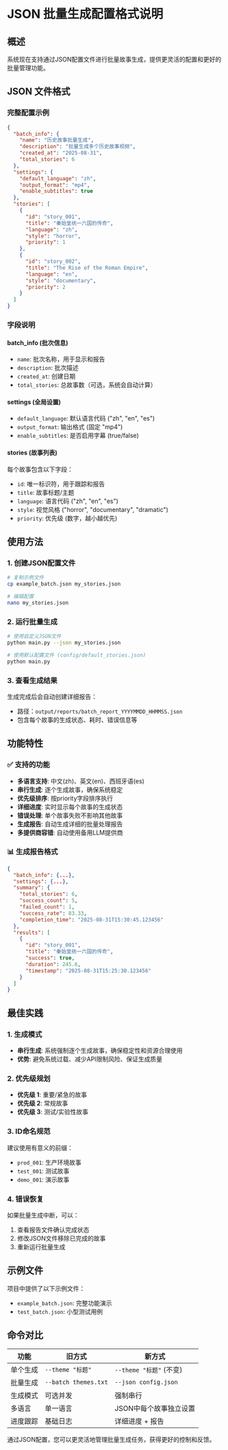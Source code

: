 # JSON 批量生成配置格式说明

## 概述

系统现在支持通过JSON配置文件进行批量故事生成，提供更灵活的配置和更好的批量管理功能。

## JSON 文件格式

### 完整配置示例

```json
{
  "batch_info": {
    "name": "历史故事批量生成",
    "description": "批量生成多个历史故事视频", 
    "created_at": "2025-08-31",
    "total_stories": 6
  },
  "settings": {
    "default_language": "zh",
    "output_format": "mp4",
    "enable_subtitles": true
  },
  "stories": [
    {
      "id": "story_001",
      "title": "秦始皇统一六国的传奇",
      "language": "zh",
      "style": "horror",
      "priority": 1
    },
    {
      "id": "story_002", 
      "title": "The Rise of the Roman Empire",
      "language": "en",
      "style": "documentary",
      "priority": 2
    }
  ]
}
```

### 字段说明

#### batch_info (批次信息)
- `name`: 批次名称，用于显示和报告
- `description`: 批次描述
- `created_at`: 创建日期
- `total_stories`: 总故事数（可选，系统会自动计算）

#### settings (全局设置)  
- `default_language`: 默认语言代码 ("zh", "en", "es")
- `output_format`: 输出格式 (固定 "mp4")
- `enable_subtitles`: 是否启用字幕 (true/false)

#### stories (故事列表)
每个故事包含以下字段：
- `id`: 唯一标识符，用于跟踪和报告
- `title`: 故事标题/主题
- `language`: 语言代码 ("zh", "en", "es")
- `style`: 视觉风格 ("horror", "documentary", "dramatic")
- `priority`: 优先级 (数字，越小越优先)

## 使用方法

### 1. 创建JSON配置文件
```bash
# 复制示例文件
cp example_batch.json my_stories.json

# 编辑配置
nano my_stories.json
```

### 2. 运行批量生成
```bash
# 使用自定义JSON文件
python main.py --json my_stories.json

# 使用默认配置文件 (config/default_stories.json)
python main.py
```

### 3. 查看生成结果
生成完成后会自动创建详细报告：
- 路径：`output/reports/batch_report_YYYYMMDD_HHMMSS.json`
- 包含每个故事的生成状态、耗时、错误信息等

## 功能特性

### ✅ 支持的功能
- **多语言支持**: 中文(zh)、英文(en)、西班牙语(es)
- **串行生成**: 逐个生成故事，确保系统稳定
- **优先级排序**: 按priority字段排序执行
- **详细进度**: 实时显示每个故事的生成状态  
- **错误处理**: 单个故事失败不影响其他故事
- **生成报告**: 自动生成详细的批量处理报告
- **多提供商容错**: 自动使用备用LLM提供商

### 📊 生成报告格式
```json
{
  "batch_info": {...},
  "settings": {...},
  "summary": {
    "total_stories": 6,
    "success_count": 5,
    "failed_count": 1,
    "success_rate": 83.33,
    "completion_time": "2025-08-31T15:30:45.123456"
  },
  "results": [
    {
      "id": "story_001",
      "title": "秦始皇统一六国的传奇",
      "success": true,
      "duration": 245.6,
      "timestamp": "2025-08-31T15:25:30.123456"
    }
  ]
}
```

## 最佳实践

### 1. 生成模式
- **串行生成**: 系统强制逐个生成故事，确保稳定性和资源合理使用
- **优势**: 避免系统过载、减少API限制风险、保证生成质量

### 2. 优先级规划
- **优先级 1**: 重要/紧急的故事
- **优先级 2**: 常规故事
- **优先级 3**: 测试/实验性故事

### 3. ID命名规范
建议使用有意义的前缀：
- `prod_001`: 生产环境故事
- `test_001`: 测试故事
- `demo_001`: 演示故事

### 4. 错误恢复
如果批量生成中断，可以：
1. 查看报告文件确认完成状态
2. 修改JSON文件移除已完成的故事
3. 重新运行批量生成

## 示例文件

项目中提供了以下示例文件：
- `example_batch.json`: 完整功能演示
- `test_batch.json`: 小型测试用例

## 命令对比

| 功能 | 旧方式 | 新方式 |
|------|--------|--------|
| 单个生成 | `--theme "标题"` | `--theme "标题"` (不变) |
| 批量生成 | `--batch themes.txt` | `--json config.json` |
| 生成模式 | 可选并发 | 强制串行 |
| 多语言 | 单一语言 | JSON中每个故事独立设置 |
| 进度跟踪 | 基础日志 | 详细进度 + 报告 |

通过JSON配置，您可以更灵活地管理批量生成任务，获得更好的控制和反馈。
